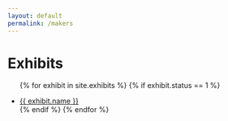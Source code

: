 ```yaml
---
layout: default
permalink: /makers
---
```


<h1>Exhibits</h1>

<ul>

{% for exhibit in site.exhibits %}
    {% if exhibit.status == 1 %}
      <li><a href="{{ exhibit.url }}">{{ exhibit.name }}</a></li>
    {% endif %}
{% endfor %}
</ul>
